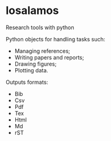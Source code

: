 # losalamos
Research tools with python

Python objects for handling tasks such:
- Managing references;
- Writing papers and reports;
- Drawing figures;
- Plotting data.

Outputs formats:
- Bib
- Csv
- Pdf
- Tex
- Html
- Md
- rST
